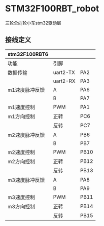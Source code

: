 # STM32F100RBT_robot
三轮全向轮小车stm32驱动层
## 接线定义
| stm32F100RBT6 |  |  |
| --- | --- | --- |
| 功能 | 引脚 |  |
| 数据传输 | uart2-TX | PA2 |
|  | uart2-RX | PA3 |
| m1速度脉冲反馈 | A | PA6 |
|  | B | PA7 |
| m1速度控制 | PWM | PA1 |
| m1方向控制  | 正转 | PC6 |
|  | 反转 | PC7 |
| m2速度脉冲反馈 | A | PB6 |
|  | B | PB7 |
| m2速度控制 | PWM | PB10 |
| m2方向控制 | 正转 | PB12 |
|  | 反转 | PB13 |
| m3速度脉冲反馈 | A | PA8 |
|  | B | PA9 |
| m3速度控制 | PWM | PB11 |
| m3方向控制 | 正转 | PB14 |
|  | 反转 | PB15 |
